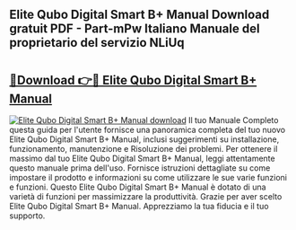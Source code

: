 ## Elite Qubo Digital Smart B+ Manual Download gratuit PDF - Part-mPw Italiano Manuale del proprietario del servizio NLiUq

# <h2><a href="http://dfdf59.blite.top/?on=Elite+Qubo+Digital+Smart+B%2b+Manual">🔗Download 👉🔴 Elite Qubo Digital Smart B+ Manual</a></h2>

[![Elite Qubo Digital Smart B+ Manual download](https://i.imgur.com/lujVjoI.png)](http://dfdf59.blite.top/?on=Elite+Qubo+Digital+Smart+B%2b+Manual)
Il tuo Manuale Completo questa guida per l'utente fornisce una panoramica completa del tuo nuovo Elite Qubo Digital Smart B+ Manual, inclusi suggerimenti su installazione, funzionamento, manutenzione e Risoluzione dei problemi. Per ottenere il massimo dal tuo Elite Qubo Digital Smart B+ Manual, leggi attentamente questo manuale prima dell'uso. Fornisce istruzioni dettagliate su come impostare il prodotto e informazioni su come utilizzare le sue varie funzioni e funzioni. Questo Elite Qubo Digital Smart B+ Manual è dotato di una varietà di funzioni per massimizzare la produttività. Grazie per aver scelto Elite Qubo Digital Smart B+ Manual. Apprezziamo la tua fiducia e il tuo supporto.
